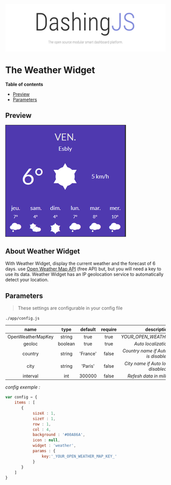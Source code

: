 ![DashingJS: The open source AngularJS based framework that lets you build beautiful dashboards. ](../../../.github/header.png)

# The Weather Widget

**Table of contents**

<!-- START doctoc generated TOC please keep comment here to allow auto update -->
<!-- DON'T EDIT THIS SECTION, INSTEAD RE-RUN doctoc TO UPDATE -->


- [Preview](#preview)
- [Parameters](#parameters)

<!-- END doctoc generated TOC please keep comment here to allow auto update -->

## Preview

![DashingJS: The open source AngularJS based framework that lets you build beautiful dashboards. ](.github/widget-weather.png)

## About Weather Widget

With Weather Widget, display the current weather and the forecast of 6 days.
use [Open Weather Map API](https://openweathermap.org/api) (free API) but, but you will need a key to use its data.
Weather Widget has an IP geolocation service to automatically detect your location.

## Parameters

> These settings are configurable in your config file

`./app/config.js`

|name|type|default|require|description|
|:---:|:---:|:---:|:---:|:---:|
|OpenWeatherMapKey|string|true|true|_YOUR_OPEN_WEATHER_MAP_KEY_|
|geoloc|boolean|true|true|_Auto localization by IP_|
|country|string|'France'|false|_Country name if Auto localization is disabled_|
|city|string|'Paris'|false|_City name if Auto localization is disabled_|
|interval|int|300000|false|_Refesh data in millisegondes_|

_config exemple :_

```js
var config = {
    items : [
       {
            sizeX : 1,
            sizeY : 1,
            row : 1,
            col : 4,
            background : '#00A86A',
            icon : null,
            widget : 'weather',
            params : {
                key:'_YOUR_OPEN_WEATHER_MAP_KEY_'
            }
       }
    ]
}
```